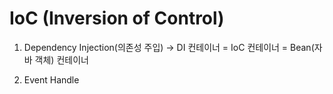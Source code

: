 # IoC (Inversion of Control)
1. Dependency Injection(의존성 주입)
  -> DI 컨테이너 = IoC 컨테이너 = Bean(자바 객체) 컨테이너
  
2. Event Handle
